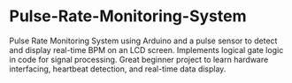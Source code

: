 # Pulse-Rate-Monitoring-System
Pulse Rate Monitoring System using Arduino and a pulse sensor to detect and display real-time BPM on an LCD screen. Implements logical gate logic in code for signal processing. Great beginner project to learn hardware interfacing, heartbeat detection, and real-time data display.
